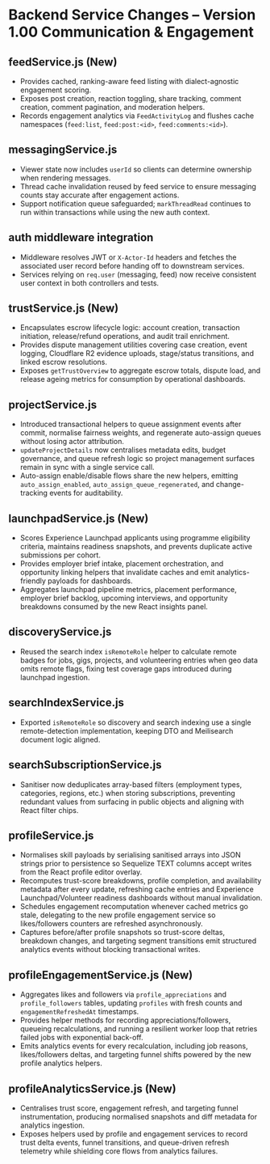 # Backend Service Changes – Version 1.00 Communication & Engagement

## feedService.js (New)
- Provides cached, ranking-aware feed listing with dialect-agnostic engagement scoring.
- Exposes post creation, reaction toggling, share tracking, comment creation, comment pagination, and moderation helpers.
- Records engagement analytics via `FeedActivityLog` and flushes cache namespaces (`feed:list`, `feed:post:<id>`, `feed:comments:<id>`).

## messagingService.js
- Viewer state now includes `userId` so clients can determine ownership when rendering messages.
- Thread cache invalidation reused by feed service to ensure messaging counts stay accurate after engagement actions.
- Support notification queue safeguarded; `markThreadRead` continues to run within transactions while using the new auth context.

## auth middleware integration
- Middleware resolves JWT or `X-Actor-Id` headers and fetches the associated user record before handing off to downstream services.
- Services relying on `req.user` (messaging, feed) now receive consistent user context in both controllers and tests.

## trustService.js (New)
- Encapsulates escrow lifecycle logic: account creation, transaction initiation, release/refund operations, and audit trail enrichment.
- Provides dispute management utilities covering case creation, event logging, Cloudflare R2 evidence uploads, stage/status transitions, and linked escrow resolutions.
- Exposes `getTrustOverview` to aggregate escrow totals, dispute load, and release ageing metrics for consumption by operational dashboards.

## projectService.js
- Introduced transactional helpers to queue assignment events after commit, normalise fairness weights, and regenerate auto-assign queues without losing actor attribution.
- `updateProjectDetails` now centralises metadata edits, budget governance, and queue refresh logic so project management surfaces remain in sync with a single service call.
- Auto-assign enable/disable flows share the new helpers, emitting `auto_assign_enabled`, `auto_assign_queue_regenerated`, and change-tracking events for auditability.

## launchpadService.js (New)
- Scores Experience Launchpad applicants using programme eligibility criteria, maintains readiness snapshots, and prevents duplicate active submissions per cohort.
- Provides employer brief intake, placement orchestration, and opportunity linking helpers that invalidate caches and emit analytics-friendly payloads for dashboards.
- Aggregates launchpad pipeline metrics, placement performance, employer brief backlog, upcoming interviews, and opportunity breakdowns consumed by the new React insights panel.

## discoveryService.js
- Reused the search index `isRemoteRole` helper to calculate remote badges for jobs, gigs, projects, and volunteering entries when geo data omits remote flags, fixing test coverage gaps introduced during launchpad ingestion.

## searchIndexService.js
- Exported `isRemoteRole` so discovery and search indexing use a single remote-detection implementation, keeping DTO and Meilisearch document logic aligned.

## searchSubscriptionService.js
- Sanitiser now deduplicates array-based filters (employment types, categories, regions, etc.) when storing subscriptions, preventing redundant values from surfacing in public objects and aligning with React filter chips.

## profileService.js
- Normalises skill payloads by serialising sanitised arrays into JSON strings prior to persistence so Sequelize TEXT columns accept writes from the React profile editor overlay.
- Recomputes trust-score breakdowns, profile completion, and availability metadata after every update, refreshing cache entries and Experience Launchpad/Volunteer readiness dashboards without manual invalidation.
- Schedules engagement recomputation whenever cached metrics go stale, delegating to the new profile engagement service so likes/followers counters are refreshed asynchronously.
- Captures before/after profile snapshots so trust-score deltas, breakdown changes, and targeting segment transitions emit structured analytics events without blocking transactional writes.

## profileEngagementService.js (New)
- Aggregates likes and followers via `profile_appreciations` and `profile_followers` tables, updating `profiles` with fresh counts and `engagementRefreshedAt` timestamps.
- Provides helper methods for recording appreciations/followers, queueing recalculations, and running a resilient worker loop that retries failed jobs with exponential back-off.
- Emits analytics events for every recalculation, including job reasons, likes/followers deltas, and targeting funnel shifts powered by the new profile analytics helpers.

## profileAnalyticsService.js (New)
- Centralises trust score, engagement refresh, and targeting funnel instrumentation, producing normalised snapshots and diff metadata for analytics ingestion.
- Exposes helpers used by profile and engagement services to record trust delta events, funnel transitions, and queue-driven refresh telemetry while shielding core flows from analytics failures.
